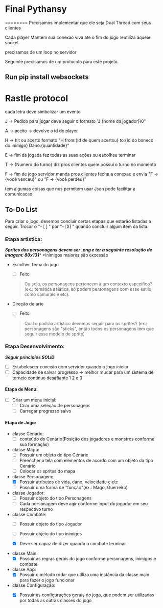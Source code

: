 # Final Pythansy


========
Precisamos implementar que ele seja Dual Thread com seus clientes

Cada player Mantem sua conexao viva ate o fim do jogo reutiliza aquele socket

precisamos de um loop no servidor

Seguinte precisamos de um protocolo para este projeto.

<h2>Run pip install websockets<h2>

<H1>Rastle protocol</H1>

cada letra deve simbolizar um evento

J -> Pedido para jogar deve seguir o formato "J {nome do jogador}\0"

A -> aceito -> devolve o id do player

H -> hit ou acerto formato "H from:{Id de quem acertou} to:{Id do boneco do inimigo} Dano:{quantidade}"

E -> fim da jogada fez todas as suas ações ou escolheu terminar

T -> {Numero do turno} diz pros clientes quem possui o turno no momento 

F -> fim de jogo servidor manda pros clientes fecha a conexao e envia "F -> {você venceu}" ou "F -> {você perdeu}"

tem algumas coisas que nos permitem usar Json pode facilitar a comunicacao


## To-Do List

Para criar o jogo, devemos concluir certas etapas que estarão listadas a seguir. Trocar o "- [ ] " por "- [X] " quando concluir algum item da lista.

### Etapa artistica:
***Sprites dos personagens devem ser .png e ter a seguinte resolução de imagem: 80x131****
*Inimigos maiores são excessão

* Escolher Tema do jogo
    - [ ]  Feito
    > Ou seja, os personagens pertencem à um contexto específico?
        (ex.: temática asiática, só podem personagens com esse estilo, como samurais e etc).

* Direção de arte 
    - [ ]  Feito
    > Qual o padrão artístico devemos seguir para os sprites?
         (ex.: personagens são "sticks", então todos os personagens tem que seguir esse modelo de sprite)

### Etapa Desenvolvimento:
***Seguir princípios SOLID*** 

- [ ]  Estabelescer conexão com servidor quando o jogo iniciar
- [ ]  Capacidade de salvar progresso -> melhor mudar para um sistema de torneio continuo desafiante 1 2 e 3

#### Etapa de Menu:

- [ ]  Criar um menu inicial: 
    - [ ]  Criar uma seleção de personagens 
    - [ ]  Carregar progresso salvo 

#### Etapa de Jogo:
 
* classe Cenário:
    - [ ]  conteúdo do Cenário(Posição dos jogadores e monstros conforme sua formação)

* classe Mapa: 
    - [ ]   Possuir um objeto do tipo Cenário 
    - [ ]   Preencher a tela com elementos de acordo com um objeto do tipo Cenário 
    - [ ]   Colocar os sprites do mapa 

* classe Personagem:    
    - [x]   Possuir atributos de vida, dano, velocidade e etc
    - [ ]   Possuir uma forma de "função"(ex.: Mago, Guerreiro)

* classe Jogador: 
    - [ ]   Possuir objeto do tipo Personagens
    - [ ]   Cada personagem deve agir conforme input do jogador em seu respectivo turno
* classe Combate:
    - [ ]   Possuir objeto do tipo Jogador
    - [ ]   Possuir objeto do tipo inimigos
    - [x]   Deve ser capaz de dizer quando o combate terminar


* classe Main:
    - [x]   Possuir as regras gerais do jogo conforme personagens, inimigos e combate

* classe App:
    - [x]   Possuir o método rodar que utiliza uma instância da classe main para fazer o jogo funcionar

* classe Configuração:
    - [x] Possuir as configurações gerais do jogo, que podem ser utilizadas por todas as outras classes do jogo









